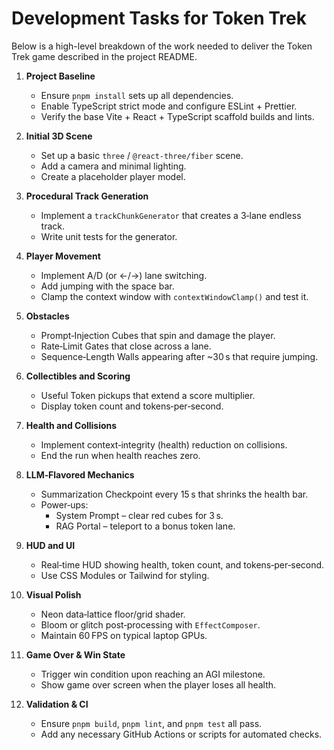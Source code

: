# Development Tasks for Token Trek

Below is a high-level breakdown of the work needed to deliver the Token Trek game described in the project README.

1. **Project Baseline**
   - Ensure `pnpm install` sets up all dependencies.
   - Enable TypeScript strict mode and configure ESLint + Prettier.
   - Verify the base Vite + React + TypeScript scaffold builds and lints.

2. **Initial 3D Scene**
   - Set up a basic `three` / `@react-three/fiber` scene.
   - Add a camera and minimal lighting.
   - Create a placeholder player model.

3. **Procedural Track Generation**
   - Implement a `trackChunkGenerator` that creates a 3‑lane endless track.
   - Write unit tests for the generator.

4. **Player Movement**
   - Implement A/D (or ←/→) lane switching.
   - Add jumping with the space bar.
   - Clamp the context window with `contextWindowClamp()` and test it.

5. **Obstacles**
   - Prompt‑Injection Cubes that spin and damage the player.
   - Rate‑Limit Gates that close across a lane.
   - Sequence‑Length Walls appearing after ~30 s that require jumping.

6. **Collectibles and Scoring**
   - Useful Token pickups that extend a score multiplier.
   - Display token count and tokens‑per‑second.

7. **Health and Collisions**
   - Implement context‑integrity (health) reduction on collisions.
   - End the run when health reaches zero.

8. **LLM‑Flavored Mechanics**
   - Summarization Checkpoint every 15 s that shrinks the health bar.
   - Power‑ups:
     - System Prompt – clear red cubes for 3 s.
     - RAG Portal – teleport to a bonus token lane.

9. **HUD and UI**
   - Real‑time HUD showing health, token count, and tokens‑per‑second.
   - Use CSS Modules or Tailwind for styling.

10. **Visual Polish**
    - Neon data‑lattice floor/grid shader.
    - Bloom or glitch post‑processing with `EffectComposer`.
    - Maintain 60 FPS on typical laptop GPUs.

11. **Game Over & Win State**
    - Trigger win condition upon reaching an AGI milestone.
    - Show game over screen when the player loses all health.

12. **Validation & CI**
    - Ensure `pnpm build`, `pnpm lint`, and `pnpm test` all pass.
    - Add any necessary GitHub Actions or scripts for automated checks.

